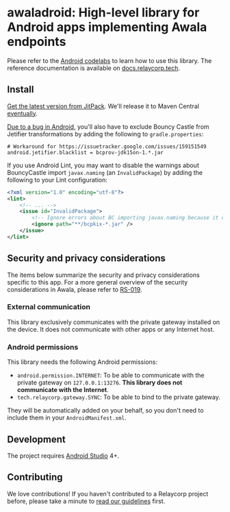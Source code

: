 # awaladroid: High-level library for Android apps implementing Awala endpoints

Please refer to the [Android codelabs](https://codelabs.awala.network/?cat=android) to learn how to use this library. The reference documentation is available on [docs.relaycorp.tech](https://docs.relaycorp.tech/awala-endpoint-android/).

## Install

[Get the latest version from JitPack](https://jitpack.io/#relaycorp/awala-endpoint-android). We'll release it to Maven Central [eventually](https://github.com/relaycorp/awala-endpoint-android/issues/80).

[Due to a bug in Android](https://issuetracker.google.com/issues/159151549), you'll also have to exclude Bouncy Castle from Jetifier transformations by adding the following to `gradle.properties`:

```
# Workaround for https://issuetracker.google.com/issues/159151549
android.jetifier.blacklist = bcprov-jdk15on-1.*.jar
```

If you use Android Lint, you may want to disable the warnings about BouncyCastle import `javax.naming` (an `InvalidPackage`) by adding the following to your Lint configuration:

```xml
<?xml version="1.0" encoding="utf-8"?>
<lint>
    <!-- ... -->
    <issue id="InvalidPackage">
        <!-- Ignore errors about BC importing javax.naming because it doesn't use it on Android -->
        <ignore path="**/bcpkix-*.jar" />
    </issue>
</lint>
```

## Security and privacy considerations

The items below summarize the security and privacy considerations specific to this app. For a more general overview of the security considerations in Awala, please refer to [RS-019](https://specs.awala.network/RS-019).

### External communication

This library exclusively communicates with the private gateway installed on the device. It does not communicate with other apps or any Internet host.

### Android permissions

This library needs the following Android permissions:

- `android.permission.INTERNET`: To be able to communicate with the private gateway on `127.0.0.1:13276`. **This library does not communicate with the Internet**.
- `tech.relaycorp.gateway.SYNC`: To be able to bind to the private gateway.

They will be automatically added on your behalf, so you don't need to include them in your `AndroidManifest.xml`.

## Development

The project requires [Android Studio](https://developer.android.com/studio/) 4+.

## Contributing

We love contributions! If you haven't contributed to a Relaycorp project before, please take a minute to [read our guidelines](https://github.com/relaycorp/.github/blob/master/CONTRIBUTING.md) first.
